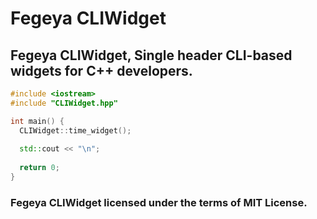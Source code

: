 # Fegeya CLIWidget
## Fegeya CLIWidget, Single header CLI-based widgets for C++ developers.

```cpp
#include <iostream>
#include "CLIWidget.hpp"

int main() {
  CLIWidget::time_widget();
    
  std::cout << "\n";
    
  return 0;
}
```

### Fegeya CLIWidget licensed under the terms of MIT License.
